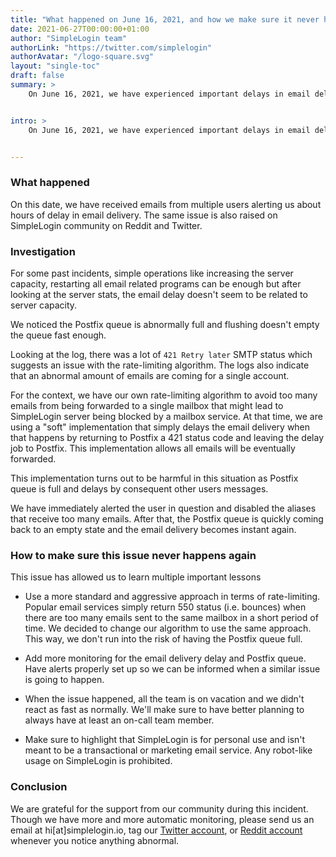 ```yaml
---
title: "What happened on June 16, 2021, and how we make sure it never happens again"
date: 2021-06-27T00:00:00+01:00
author: "SimpleLogin team"
authorLink: "https://twitter.com/simplelogin"
authorAvatar: "/logo-square.svg"
layout: "single-toc"
draft: false
summary: >
    On June 16, 2021, we have experienced important delays in email delivery that has caused several issues. We are deeply sorry for this incident. Here's what happened, the investigation, and how to prevent this incident from happening again in the future.


intro: >
    On June 16, 2021, we have experienced important delays in email delivery that has caused several issues. We are deeply sorry for this incident. Here's what happened, the investigation, and how to prevent this incident from happening again in the future.


---
```


### What happened

On this date, we have received emails from multiple users alerting us about hours of delay in email delivery. The same issue is also raised on SimpleLogin community on Reddit and Twitter.

### Investigation

For some past incidents, simple operations like increasing the server capacity, restarting all email related programs can be enough but after looking at the server stats, the email delay doesn't seem to be related to server capacity.

We noticed the Postfix queue is abnormally full and flushing doesn't empty the queue fast enough.

Looking at the log, there was a lot of `421 Retry later` SMTP status which suggests an issue with the rate-limiting algorithm. The logs also indicate that an abnormal amount of emails are coming for a single account.

For the context, we have our own rate-limiting algorithm to avoid too many emails from being forwarded to a single mailbox that might lead to SimpleLogin server being blocked by a mailbox service. At that time, we are using a "soft" implementation that simply delays the email delivery when that happens by returning to Postfix a 421 status code and leaving the delay job to Postfix. This implementation allows all emails will be eventually forwarded.

This implementation turns out to be harmful in this situation as Postfix queue is full and delays by consequent other users messages.

We have immediately alerted the user in question and disabled the aliases that receive too many emails. After that, the Postfix queue is quickly coming back to an empty state and the email delivery becomes instant again.

### How to make sure this issue never happens again

This issue has allowed us to learn multiple important lessons

- Use a more standard and aggressive approach in terms of rate-limiting. Popular email services simply return 550 status (i.e. bounces) when there are too many emails sent to the same mailbox in a short period of time. We decided to change our algorithm to use the same approach. This way, we don't run into the risk of having the Postfix queue full.

- Add more monitoring for the email delivery delay and Postfix queue. Have alerts properly set up so we can be informed when a similar issue is going to happen.

- When the issue happened, all the team is on vacation and we didn't react as fast as normally. We'll make sure to have better planning to always have at least an on-call team member.

- Make sure to highlight that SimpleLogin is for personal use and isn't meant to be a transactional or marketing email service. Any robot-like usage on SimpleLogin is prohibited.

### Conclusion

We are grateful for the support from our community during this incident. Though we have more and more automatic monitoring, please send us an email at hi[at]simplelogin.io, tag our [Twitter account](https://twitter.com/simplelogin), or [Reddit account](https://www.reddit.com/user/RealSimplelogin/) whenever you notice anything abnormal.






